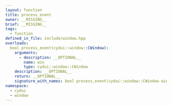 ```yaml
---
layout: function
title: process_event
owner: __MISSING__
brief: __MISSING__
tags:
  - function
defined_in_file: include/window.hpp
overloads:
  bool process_event(cydui::window::CWindow):
    arguments:
      - description: __OPTIONAL__
        name: win
        type: cydui::window::CWindow
    description: __OPTIONAL__
    return: __OPTIONAL__
    signature_with_names: bool process_event(cydui::window::CWindow win)
namespace:
  - cydui
  - window
---
```

